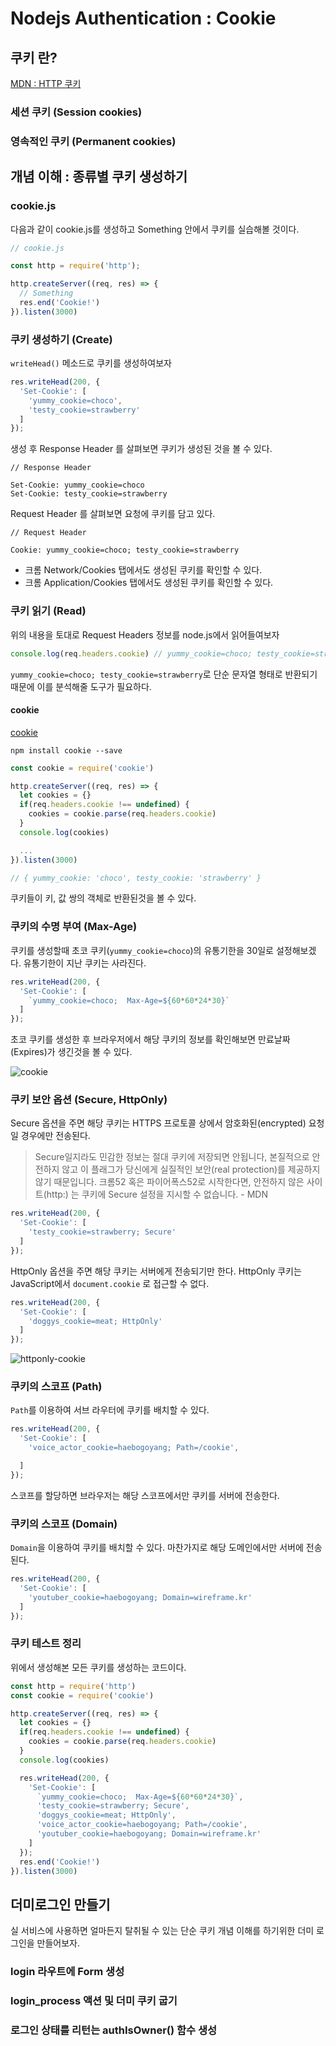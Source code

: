 # Nodejs Authentication : Cookie

## 쿠키 란?

[MDN : HTTP 쿠키](https://developer.mozilla.org/ko/docs/Web/HTTP/Cookies)

### 세션 쿠키 (Session cookies)

### 영속적인 쿠키 (Permanent cookies)

## 개념 이해 : 종류별 쿠키 생성하기

### cookie.js

다음과 같이 cookie.js를 생성하고 Something 안에서 쿠키를 실습해볼 것이다.

``` javascript
// cookie.js

const http = require('http');

http.createServer((req, res) => {
  // Something
  res.end('Cookie!')
}).listen(3000)
```

### 쿠키 생성하기 (Create)

`writeHead()` 메소드로 쿠키를 생성하여보자

``` javascript
res.writeHead(200, {
  'Set-Cookie': [
    'yummy_cookie=choco',
    'testy_cookie=strawberry'
  ]
});
```

생성 후 Response Header 를 살펴보면 쿠키가 생성된 것을 볼 수 있다.

```
// Response Header

Set-Cookie: yummy_cookie=choco
Set-Cookie: testy_cookie=strawberry
```

Request Header 를 살펴보면 요청에 쿠키를 담고 있다.

```
// Request Header

Cookie: yummy_cookie=choco; testy_cookie=strawberry
```

* 크롬 Network/Cookies 탭에서도 생성된 쿠키를 확인할 수 있다.
* 크롬 Application/Cookies 탭에서도 생성된 쿠키를 확인할 수 있다.

### 쿠키 읽기 (Read)

위의 내용을 토대로 Request Headers 정보를 node.js에서 읽어들여보자

``` javascript
console.log(req.headers.cookie) // yummy_cookie=choco; testy_cookie=strawberry
```

`yummy_cookie=choco; testy_cookie=strawberry`로 단순 문자열 형태로 반환되기 때문에 이를 분석해줄 도구가 필요하다.

#### cookie

[cookie](https://www.npmjs.com/package/cookie)

```
npm install cookie --save
```

``` javascript
const cookie = require('cookie')

http.createServer((req, res) => {
  let cookies = {}
  if(req.headers.cookie !== undefined) {
    cookies = cookie.parse(req.headers.cookie)
  }
  console.log(cookies)

  ...
}).listen(3000)

// { yummy_cookie: 'choco', testy_cookie: 'strawberry' }
```

쿠키들이 키, 값 쌍의 객체로 반환된것을 볼 수 있다.

### 쿠키의 수명 부여 (Max-Age)

쿠키를 생성할때 초코 쿠키(`yummy_cookie=choco`)의 유통기한을 30일로 설정해보겠다. 유통기한이 지난 쿠키는 사라진다.

``` javascript
res.writeHead(200, {
  'Set-Cookie': [
    `yummy_cookie=choco;  Max-Age=${60*60*24*30}`
  ]
});
```

초코 쿠키를 생성한 후 브라우저에서 해당 쿠키의 정보를 확인해보면 만료날짜(Expires)가 생긴것을 볼 수 있다.

![cookie](https://user-images.githubusercontent.com/32591477/86558331-09e09680-bf94-11ea-9b3c-fa2235c3f397.png)

### 쿠키 보안 옵션 (Secure, HttpOnly)

Secure 옵션을 주면 해당 쿠키는 HTTPS 프로토콜 상에서 암호화된(encrypted) 요청일 경우에만 전송된다.

> Secure일지라도 민감한 정보는 절대 쿠키에 저장되면 안됩니다, 본질적으로 안전하지 않고 이 플래그가 당신에게 실질적인 보안(real protection)를 제공하지 않기 때문입니다. 크롬52 혹은 파이어폭스52로 시작한다면, 안전하지 않은 사이트(http:) 는 쿠키에 Secure 설정을 지시할 수 없습니다. - MDN

``` javascript
res.writeHead(200, {
  'Set-Cookie': [
    'testy_cookie=strawberry; Secure'
  ]
});
```

HttpOnly 옵션을 주면 해당 쿠키는 서버에게 전송되기만 한다. HttpOnly 쿠키는 JavaScript에서 `document.cookie` 로 접근할 수 없다.

``` javascript
res.writeHead(200, {
  'Set-Cookie': [
    'doggys_cookie=meat; HttpOnly'
  ]
});
```

![httponly-cookie](https://user-images.githubusercontent.com/32591477/86559359-b459b900-bf96-11ea-9fe8-54e91dbfc7d8.png)

### 쿠키의 스코프 (Path)

`Path`를 이용하여 서브 라우터에 쿠키를 배치할 수 있다.

``` javascript
res.writeHead(200, {
  'Set-Cookie': [
    'voice_actor_cookie=haebogoyang; Path=/cookie',

  ]
});
```

스코프를 할당하면 브라우저는 해당 스코프에서만 쿠키를 서버에 전송한다.

### 쿠키의 스코프 (Domain)

`Domain`을 이용하여 쿠키를 배치할 수 있다. 마찬가지로 해당 도메인에서만 서버에 전송된다.

``` javascript
res.writeHead(200, {
  'Set-Cookie': [
    'youtuber_cookie=haebogoyang; Domain=wireframe.kr'
  ]
});
```

### 쿠키 테스트 정리

위에서 생성해본 모든 쿠키를 생성하는 코드이다.

``` javascript
const http = require('http')
const cookie = require('cookie')

http.createServer((req, res) => {
  let cookies = {}
  if(req.headers.cookie !== undefined) {
    cookies = cookie.parse(req.headers.cookie)
  }
  console.log(cookies)

  res.writeHead(200, {
    'Set-Cookie': [
      `yummy_cookie=choco;  Max-Age=${60*60*24*30}`,
      'testy_cookie=strawberry; Secure',
      'doggys_cookie=meat; HttpOnly',
      'voice_actor_cookie=haebogoyang; Path=/cookie',
      'youtuber_cookie=haebogoyang; Domain=wireframe.kr'
    ]
  });
  res.end('Cookie!')
}).listen(3000)
```

## 더미로그인 만들기

실 서비스에 사용하면 얼마든지 탈취될 수 있는 단순 쿠키 개념 이해를 하기위한 더미 로그인을 만들어보자.

### login 라우트에 Form 생성

### login_process 액션 및 더미 쿠키 굽기

### 로그인 상태를 리턴는 authIsOwner() 함수 생성